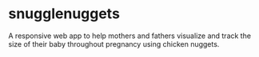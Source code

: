 # snugglenuggets
A responsive web app to help mothers and fathers visualize and track the size of their baby throughout pregnancy using chicken nuggets.
